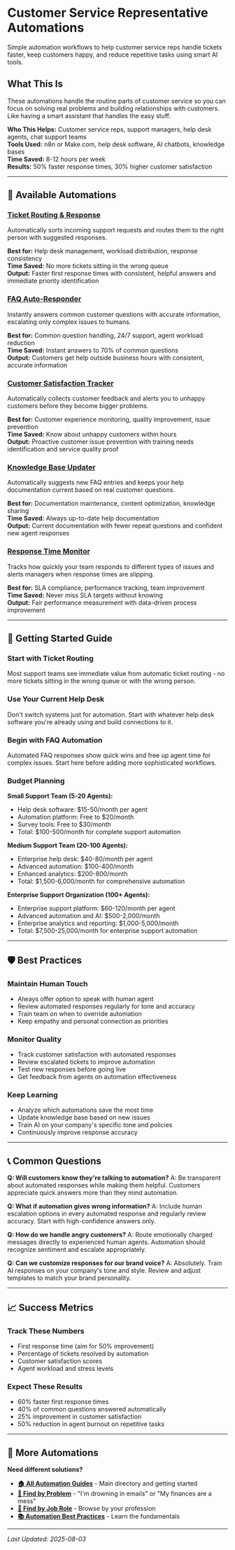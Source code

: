 # Customer Service Representative Automations

Simple automation workflows to help customer service reps handle tickets faster, keep customers happy, and reduce repetitive tasks using smart AI tools.

## What This Is

These automations handle the routine parts of customer service so you can focus on solving real problems and building relationships with customers. Like having a smart assistant that handles the easy stuff.

**Who This Helps:** Customer service reps, support managers, help desk agents, chat support teams  
**Tools Used:** n8n or Make.com, help desk software, AI chatbots, knowledge bases  
**Time Saved:** 8-12 hours per week  
**Results:** 50% faster response times, 30% higher customer satisfaction  

---

## 🎯 Available Automations

### [Ticket Routing & Response](Ticket%20Routing%20%26%20Response.md)
Automatically sorts incoming support requests and routes them to the right person with suggested responses.

**Best for:** Help desk management, workload distribution, response consistency  
**Time Saved:** No more tickets sitting in the wrong queue  
**Output:** Faster first response times with consistent, helpful answers and immediate priority identification

### [FAQ Auto-Responder](FAQ%20Auto-Responder.md)
Instantly answers common customer questions with accurate information, escalating only complex issues to humans.

**Best for:** Common question handling, 24/7 support, agent workload reduction  
**Time Saved:** Instant answers to 70% of common questions  
**Output:** Customers get help outside business hours with consistent, accurate information

### [Customer Satisfaction Tracker](Customer%20Satisfaction%20Tracker.md)
Automatically collects customer feedback and alerts you to unhappy customers before they become bigger problems.

**Best for:** Customer experience monitoring, quality improvement, issue prevention  
**Time Saved:** Know about unhappy customers within hours  
**Output:** Proactive customer issue prevention with training needs identification and service quality proof

### [Knowledge Base Updater](Knowledge%20Base%20Updater.md)
Automatically suggests new FAQ entries and keeps your help documentation current based on real customer questions.

**Best for:** Documentation maintenance, content optimization, knowledge sharing  
**Time Saved:** Always up-to-date help documentation  
**Output:** Current documentation with fewer repeat questions and confident new agent responses

### [Response Time Monitor](Response%20Time%20Monitor.md)
Tracks how quickly your team responds to different types of issues and alerts managers when response times are slipping.

**Best for:** SLA compliance, performance tracking, team improvement  
**Time Saved:** Never miss SLA targets without knowing  
**Output:** Fair performance measurement with data-driven process improvement

---

## 🎯 Getting Started Guide

### Start with Ticket Routing
Most support teams see immediate value from automatic ticket routing - no more tickets sitting in the wrong queue or with the wrong person.

### Use Your Current Help Desk
Don't switch systems just for automation. Start with whatever help desk software you're already using and build connections to it.

### Begin with FAQ Automation
Automated FAQ responses show quick wins and free up agent time for complex issues. Start here before adding more sophisticated workflows.

### Budget Planning
**Small Support Team (5-20 Agents):**
- Help desk software: $15-50/month per agent
- Automation platform: Free to $20/month
- Survey tools: Free to $30/month
- Total: $100-500/month for complete support automation

**Medium Support Team (20-100 Agents):**
- Enterprise help desk: $40-80/month per agent
- Advanced automation: $100-400/month
- Enhanced analytics: $200-800/month
- Total: $1,500-6,000/month for comprehensive automation

**Enterprise Support Organization (100+ Agents):**
- Enterprise support platform: $60-120/month per agent
- Advanced automation and AI: $500-2,000/month
- Enterprise analytics and reporting: $1,000-5,000/month
- Total: $7,500-25,000/month for enterprise support automation

---

## 🛡️ Best Practices

### Maintain Human Touch
- Always offer option to speak with human agent
- Review automated responses regularly for tone and accuracy
- Train team on when to override automation
- Keep empathy and personal connection as priorities

### Monitor Quality
- Track customer satisfaction with automated responses
- Review escalated tickets to improve automation
- Test new responses before going live
- Get feedback from agents on automation effectiveness

### Keep Learning
- Analyze which automations save the most time
- Update knowledge base based on new issues
- Train AI on your company's specific tone and policies
- Continuously improve response accuracy

---

## 📞 Common Questions

**Q: Will customers know they're talking to automation?**
A: Be transparent about automated responses while making them helpful. Customers appreciate quick answers more than they mind automation.

**Q: What if automation gives wrong information?**
A: Include human escalation options in every automated response and regularly review accuracy. Start with high-confidence answers only.

**Q: How do we handle angry customers?**
A: Route emotionally charged messages directly to experienced human agents. Automation should recognize sentiment and escalate appropriately.

**Q: Can we customize responses for our brand voice?**
A: Absolutely. Train AI responses on your company's tone and style. Review and adjust templates to match your brand personality.

---

## 📈 Success Metrics

### Track These Numbers
- First response time (aim for 50% improvement)
- Percentage of tickets resolved by automation
- Customer satisfaction scores
- Agent workload and stress levels

### Expect These Results
- 60% faster first response times
- 40% of common questions answered automatically
- 25% improvement in customer satisfaction
- 50% reduction in agent burnout on repetitive tasks

---

## 🔗 More Automations

**Need different solutions?**
- **[🏠 All Automation Guides](../../AI%20Automations%20Guide.md)** - Main directory and getting started
- **[🎯 Find by Problem](../../Automation%20Workflows%20by%20Problem.md)** - "I'm drowning in emails" or "My finances are a mess"
- **[👔 Find by Job Role](../../Automation%20Workflows%20by%20Job%20Role.md)** - Browse by your profession
- **[📚 Automation Best Practices](../../Automation%20Best%20Practices.md)** - Learn the fundamentals

---

*Last Updated: 2025-08-03*